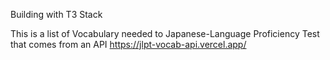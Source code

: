 Building with T3 Stack

This is a list of Vocabulary needed to Japanese-Language Proficiency Test that comes from an API https://jlpt-vocab-api.vercel.app/
